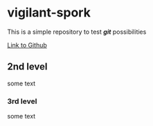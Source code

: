 # vigilant-spork

This is a simple repository to test _**git**_ possibilities

[Link to Github](https://github.com)

## 2nd level
some text

### 3rd level
some text
